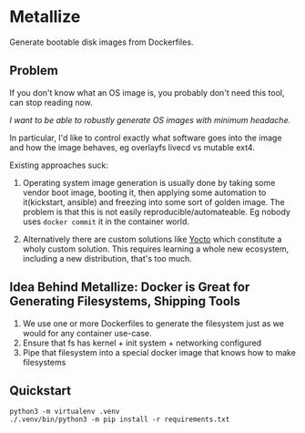 # Metallize
Generate bootable disk images from Dockerfiles.

## Problem

If you don't know what an OS image is, you probably don't need this tool, can stop reading now.


*I want to be able to robustly generate OS images with minimum headache.*


In particular, I'd like to control exactly what software goes into the image and how the image behaves, eg overlayfs livecd vs mutable ext4.

Existing approaches suck:

1) Operating system image generation is usually done by taking some vendor boot image, booting it, then applying some automation to it(kickstart, ansible) and freezing into some sort of golden image. The problem is that this is not easily reproducible/automateable. Eg nobody uses `docker commit` it in the container world.

2) Alternatively there are custom solutions like [Yocto](https://www.yoctoproject.org/software-overview/) which constitute a wholy custom solution. This requires learning a whole new ecosystem, including a new distribution, that's too much.

## Idea Behind Metallize: Docker is Great for Generating Filesystems, Shipping Tools

1) We use one or more Dockerfiles to generate the filesystem just as we would for any container use-case.
1) Ensure that fs has kernel + init system + networking configured
2) Pipe that filesystem into a special docker image that knows how to make filesystems

## Quickstart

```
python3 -m virtualenv .venv
./.venv/bin/python3 -m pip install -r requirements.txt
